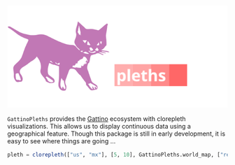 <div align="center">
<img src="https://github.com/ChifiSource/image_dump/blob/main/gattino/gattinopleths.png"></img>
</div>

`GattinoPleths` provides the [Gattino](https://github.com/ChifiSource/Gattino.jl) ecosystem with clorepleth visualizations. This allows us to display continuous data using a geographical feature. Though this package is still in early development, it is easy to see where things are going ...
```julia
pleth = clorepleth(["us", "mx"], [5, 10], GattinoPleths.world_map, ["red", "green", "blue"])
```
